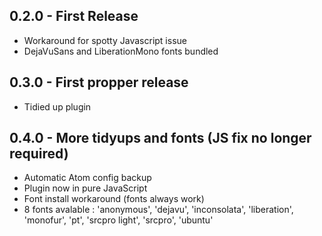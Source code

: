 ## 0.2.0 - First Release
* Workaround for spotty Javascript issue
* DejaVuSans and LiberationMono fonts bundled
## 0.3.0 - First propper release
* Tidied up plugin
## 0.4.0 - More tidyups and fonts (JS fix no longer required)
* Automatic Atom config backup
* Plugin now in pure JavaScript
* Font install workaround (fonts always work)
* 8 fonts avalable : 'anonymous', 'dejavu', 'inconsolata', 'liberation', 'monofur', 'pt',
  'srcpro light', 'srcpro', 'ubuntu'
